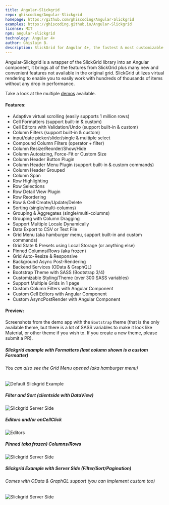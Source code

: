 ```yaml
---
title: Angular-Slickgrid
repo: ghiscoding/Angular-Slickgrid
homepage: https://github.com/ghiscoding/Angular-Slickgrid
examples: https://ghiscoding.github.io/Angular-Slickgrid
license: MIT
npm: angular-slickgrid
technology: Angular 4+
author: Ghislain B.
description: SlickGrid for Angular 4+, the fastest & most customizable javascript datagrid with Bootstrap 3/4 theme support
---
```


Angular-Slickgrid is a wrapper of the SlickGrid library into an Angular component, it brings all of the features from SlickGrid plus many new and convenient features not available in the original grid. SlickGrid utilizes virtual rendering to enable you to easily work with hundreds of thousands of items without any drop in performance.

Take a look at the multiple [demos](https://ghiscoding.github.io/Angular-Slickgrid) available.

#### Features:

* Adaptive virtual scrolling (easily supports 1 million rows)
* Cell Formatters (support built-in & custom)
* Cell Editors with Validation/Undo (support built-in & custom)
* Column Filters (support built-in & custom)
* input/date picker/slider/single & multiple select
* Compound Column Filters (operator + filter)
* Column Resize/Reorder/Show/Hide
* Column Autosizing, Force-Fit or Custom Size
* Column Header Button Plugin
* Column Header Menu Plugin (support built-in & custom commands)
* Column Header Grouped
* Column Span
* Row Highlighting
* Row Selections
* Row Detail View Plugin
* Row Reordering
* Row & Cell Create/Update/Delete
* Sorting (single/multi-columns)
* Grouping & Aggregates (single/multi-columns)
* Grouping with Column Dragging
* Support Multiple Locale Dynamically
* Data Export to CSV or Text File
* Grid Menu (aka hamburger menu, support built-in and custom commands)
* Grid State & Presets using Local Storage (or anything else)
* Pinned Columns/Rows (aka frozen)
* Grid Auto-Resize & Responsive
* Background Async Post-Rendering
* Backend Services (OData & GraphQL)
* Bootstrap Theme with SASS (Bootstrap 3/4)
* Customizable Styling/Theme (over 300 SASS variables)
* Support Multiple Grids in 1 page
* Custom Column Filters with Angular Component
* Custom Cell Editors with Angular Component
* Custom AsyncPostRender with Angular Component

#### Preview:

Screenshots from the demo app with the `Bootstrap` theme (that is the only available theme, but there is a lot of SASS variables to make it look like Material, or other theme if you wish to. If you create a new theme, please submit a PR).

##### Slickgrid example with Formatters (last column shown is a custom Formatter)

###### You can also see the Grid Menu opened (aka hamburger menu)

![Default Slickgrid Example](/images/libraries/angular-slickgrid/formatters.png)

##### Filter and Sort (clientside with DataView)

![Slickgrid Server Side](/images/libraries/angular-slickgrid/filter_and_sort.png)

##### Editors and/or onCellClick

![Editors](/images/libraries/angular-slickgrid/editors.png)

##### Pinned (aka frozen) Columns/Rows

![Slickgrid Server Side](/images/libraries/angular-slickgrid/frozen.png)

##### Slickgrid Example with Server Side (Filter/Sort/Pagination)
###### Comes with OData & GraphQL support (you can implement custom too)

![Slickgrid Server Side](/images/libraries/angular-slickgrid/pagination.png)
